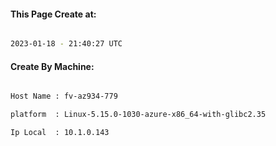 
   
#### This Page Create at:

```bash

2023-01-18 - 21:40:27 UTC

```

#### Create By Machine:

```bash

Host Name : fv-az934-779

platform  : Linux-5.15.0-1030-azure-x86_64-with-glibc2.35

Ip Local  : 10.1.0.143

```

